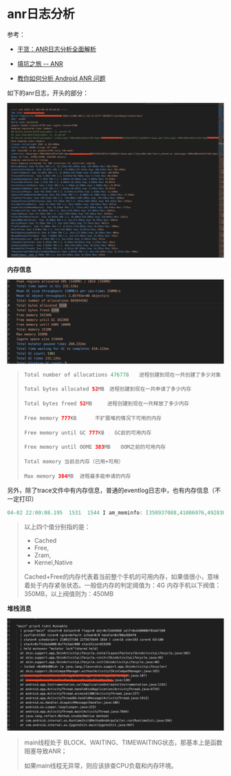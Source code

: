 # anr日志分析

参考：

+ [干货：ANR日志分析全面解析](https://segmentfault.com/a/1190000040142277)
+ [填坑之旅 -- ANR](https://juejin.cn/post/7020236465149837325#heading-12)

+ [教你如何分析 Android ANR 问题](https://www.cnblogs.com/huansky/p/13944132.html)



如下的anr日志，开头的部分：

![018](https://github.com/winfredzen/Android-Basic/blob/master/%E4%BC%98%E5%8C%96/images/018.png)



**内存信息**

![019](https://github.com/winfredzen/Android-Basic/blob/master/%E4%BC%98%E5%8C%96/images/019.png)

> ```java
> Total number of allocations 476778　　进程创建到现在一共创建了多少对象
> 
> Total bytes allocated 52MB　进程创建到现在一共申请了多少内存
> 
> Total bytes freed 52MB　　　进程创建到现在一共释放了多少内存
> 
> Free memory 777KB　　　 不扩展堆的情况下可用的内存
> 
> Free memory until GC 777KB　　GC前的可用内存
> 
> Free memory until OOME 383MB　　OOM之前的可用内存
> 
> Total memory 当前总内存（已用+可用）
> 
> Max memory 384MB  进程最多能申请的内存
> ```



另外，除了trace文件中有内存信息，普通的eventlog日志中，也有内存信息（不一定打印）

```java
04-02 22:00:08.195  1531  1544 I am_meminfo: [350937088,41086976,492830720,427937792,291887104]
```

> 以上四个值分别指的是：
>
> - Cached
> - Free,
> - Zram,
> - Kernel,Native
>
> Cached+Free的内存代表着当前整个手机的可用内存，如果值很小，意味着处于内存紧张状态。一般低内存的判定阈值为：4G 内存手机以下阀值：350MB，以上阀值则为：450MB



**堆栈消息**

![020](https://github.com/winfredzen/Android-Basic/blob/master/%E4%BC%98%E5%8C%96/images/020.png)





> main线程处于 BLOCK、WAITING、TIMEWAITING状态，那基本上是函数阻塞导致ANR；
>
> 如果main线程无异常，则应该排查CPU负载和内存环境。






















